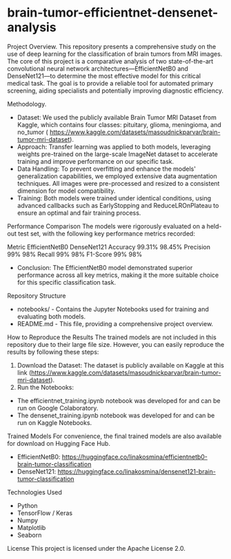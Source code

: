 # brain-tumor-efficientnet-densenet-analysis

Project Overview.
This repository presents a comprehensive study on the use of deep learning for the classification of brain tumors from MRI images. The core of this project is a comparative analysis of two state-of-the-art convolutional neural network architectures—EfficientNetB0 and DenseNet121—to determine the most effective model for this critical medical task. The goal is to provide a reliable tool for automated primary screening, aiding specialists and potentially improving diagnostic efficiency.

Methodology.
- Dataset: We used the publicly available Brain Tumor MRI Dataset from Kaggle, which contains four classes: pituitary, glioma, meningioma, and no_tumor
  ( https://www.kaggle.com/datasets/masoudnickparvar/brain-tumor-mri-dataset).
- Approach: Transfer learning was applied to both models, leveraging weights pre-trained on the large-scale ImageNet dataset to accelerate training and improve performance on our specific task.
- Data Handling: To prevent overfitting and enhance the models' generalization capabilities, we employed extensive data augmentation techniques. All images were pre-processed and resized to a consistent dimension for model compatibility.
- Training: Both models were trained under identical conditions, using advanced callbacks such as EarlyStopping and ReduceLROnPlateau to ensure an optimal and fair training process.

Performance Comparison
The models were rigorously evaluated on a held-out test set, with the following key performance metrics recorded:

Metric    EfficientNetB0  DenseNet121
Accuracy     99.31%         98.45%
Precision     99%            98%
Recall        99%            98%
F1-Score	    99%            98%

- Conclusion: The EfficientNetB0 model demonstrated superior performance across all key metrics, making it the more suitable choice for this specific classification task.

Repository Structure
- notebooks/ - Contains the Jupyter Notebooks used for training and evaluating both models.
- README.md - This file, providing a comprehensive project overview.

How to Reproduce the Results
The trained models are not included in this repository due to their large file size. However, you can easily reproduce the results by following these steps:
1. Download the Dataset: The dataset is publicly available on Kaggle at this link (https://www.kaggle.com/datasets/masoudnickparvar/brain-tumor-mri-dataset).
2. Run the Notebooks:
- The efficientnet_training.ipynb notebook was developed for and can be run on Google Colaboratory.
- The densenet_training.ipynb notebook was developed for and can be run on Kaggle Notebooks.

Trained Models
For convenience, the final trained models are also available for download on Hugging Face Hub.
- EfficientNetB0: https://huggingface.co/linakosmina/efficientnetb0-brain-tumor-classification
- DenseNet121: https://huggingface.co/linakosmina/densenet121-brain-tumor-classification

Technologies Used
- Python
- TensorFlow / Keras
- Numpy
- Matplotlib
- Seaborn

License
This project is licensed under the Apache License 2.0.
